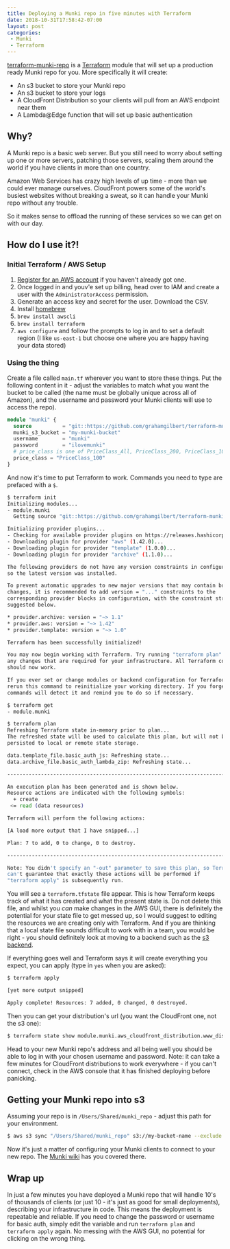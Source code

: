 ```yaml
---
title: Deploying a Munki repo in five minutes with Terraform
date: 2018-10-31T17:58:42-07:00
layout: post
categories:
 - Munki
 - Terraform
---
```


[terraform-munki-repo](https://github.com/grahamgilbert/terraform-munki-repo) is a [Terraform](https://terraform.io) module that will set up a production ready Munki repo for you. More specifically it will create:

* An s3 bucket to store your Munki repo
* An s3 bucket to store your logs
* A CloudFront Distribution so your clients will pull from an AWS endpoint near them
* A Lambda@Edge function that will set up basic authentication

## Why?

A Munki repo is a basic web server. But you still need to worry about setting up one or more servers, patching those servers, scaling them around the world if you have clients in more than one country.

Amazon Web Services has crazy high levels of up time - more than we could ever manage ourselves. CloudFront powers some of the world's busiest websites without breaking a sweat, so it can handle your Munki repo without any trouble.

So it makes sense to offload the running of these services so we can get on with our day.
<!-- more -->

## How do I use it?!

### Initial Terraform / AWS Setup

1. [Register for an AWS account](https://aws.amazon.com/) if you haven't already got one.
2. Once logged in and youv'e set up billing, head over to IAM and create a user with the `AdministratorAccess` permission.
3. Generate an access key and secret for the user. Download the CSV.
4. Install [homebrew](https://brew.sh)
5. `brew install awscli`
6. `brew install terraform`
7. `aws configure` and follow the prompts to log in and to set a default region (I like `us-east-1` but choose one where you are happy having your data stored)

### Using the thing

Create a file called `main.tf` wherever you want to store these things. Put the following content in it - adjust the variables to match what you want the bucket to be called (the name must be globally unique across all of Amazon), and the username and password your Munki clients will use to access the repo).

``` terraform
module "munki" {
  source          = "git::https://github.com/grahamgilbert/terraform-munki-repo.git//munki"
  munki_s3_bucket = "my-munki-bucket"
  username        = "munki"
  password        = "ilovemunki"
  # price_class is one of PriceClass_All, PriceClass_200, PriceClass_100
  price_class = "PriceClass_100"
}
```

And now it's time to put Terraform to work. Commands you need to type are prefaced with a `$`.

``` bash
$ terraform init
Initializing modules...
- module.munki
  Getting source "git::https://github.com/grahamgilbert/terraform-munki-repo.git//munki"

Initializing provider plugins...
- Checking for available provider plugins on https://releases.hashicorp.com...
- Downloading plugin for provider "aws" (1.42.0)...
- Downloading plugin for provider "template" (1.0.0)...
- Downloading plugin for provider "archive" (1.1.0)...

The following providers do not have any version constraints in configuration,
so the latest version was installed.

To prevent automatic upgrades to new major versions that may contain breaking
changes, it is recommended to add version = "..." constraints to the
corresponding provider blocks in configuration, with the constraint strings
suggested below.

* provider.archive: version = "~> 1.1"
* provider.aws: version = "~> 1.42"
* provider.template: version = "~> 1.0"

Terraform has been successfully initialized!

You may now begin working with Terraform. Try running "terraform plan" to see
any changes that are required for your infrastructure. All Terraform commands
should now work.

If you ever set or change modules or backend configuration for Terraform,
rerun this command to reinitialize your working directory. If you forget, other
commands will detect it and remind you to do so if necessary.

$ terraform get
- module.munki

$ terraform plan
Refreshing Terraform state in-memory prior to plan...
The refreshed state will be used to calculate this plan, but will not be
persisted to local or remote state storage.

data.template_file.basic_auth_js: Refreshing state...
data.archive_file.basic_auth_lambda_zip: Refreshing state...

------------------------------------------------------------------------

An execution plan has been generated and is shown below.
Resource actions are indicated with the following symbols:
  + create
 <= read (data resources)

Terraform will perform the following actions:

[A load more output that I have snipped...]

Plan: 7 to add, 0 to change, 0 to destroy.

------------------------------------------------------------------------

Note: You didn't specify an "-out" parameter to save this plan, so Terraform
can't guarantee that exactly these actions will be performed if
"terraform apply" is subsequently run.
```

You will see a `terraform.tfstate` file appear. This is how Terraform keeps track of what it has created and what the present state is. Do not delete this file, and whilst you _can_ make changes in the AWS GUI, there is definitely the potential for your state file to get messed up, so I would suggest to editing the resources we are creating only with Terraform. And if you are thinking that a local state file sounds difficult to work with in a team, you would be right - you should definitely look at moving to a backend such as the [s3 backend](https://www.terraform.io/docs/backends/types/s3.html).

If everything goes well and Terraform says it will create everything you expect, you can apply (type in `yes` when you are asked):

``` bash
$ terraform apply

[yet more output snipped]

Apply complete! Resources: 7 added, 0 changed, 0 destroyed.
```

Then you can get your distribution's url (you want the CloudFront one, not the s3 one):

``` bash
$ terraform state show module.munki.aws_cloudfront_distribution.www_distribution | grep domain_name
```

Head to your new Munki repo's address and all being well you should be able to log in with your chosen username and password. Note: it can take a few minutes for CloudFront distributions to work everywhere - if you can't connect, check in the AWS console that it has finished deploying before panicking.

## Getting your Munki repo into s3

Assuming your repo is in `/Users/Shared/munki_repo` - adjust this path for your environment.

``` bash
$ aws s3 sync "/Users/Shared/munki_repo" s3://my-bucket-name --exclude '*.git/*' --exclude '.DS_Store' --delete
```

Now it's just a matter of configuring your Munki clients to connect to your new repo. The [Munki wiki](https://github.com/munki/munki/wiki/Using-Basic-Authentication#configuring-the-clients-to-use-a-password) has you covered there.

## Wrap up

In just a few minutes you have deployed a Munki repo that will handle 10's of thousands of clients (or just 10 - it's just as good for small deployments), describing your infrastructure in code. This means the deployment is repeatable and reliable. If you need to change the password or username for basic auth, simply edit the variable and run `terraform plan` and `terraform apply` again. No messing with the AWS GUI, no potential for clicking on the wrong thing.